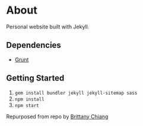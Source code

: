 # About

Personal website built with Jekyll.

## Dependencies

- [Grunt](https://gruntjs.com/)

## Getting Started

1.  `gem install bundler jekyll jekyll-sitemap sass `
2.  `npm install`
3.  `npm start`

Repurposed from repo by [Brittany Chiang](https://bchiang7.github.io/)